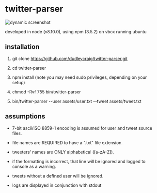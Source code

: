# twitter-parser

![dynamic screenshot](https://raw.githubusercontent.com/dudleycraig/twitter-parser/master/twitter-parser.gif)

developed in node (v8.10.0), using npm (3.5.2) on vbox running ubuntu


## installation
1. git clone https://github.com/dudleycraig/twitter-parser.git

2. cd twitter-parser

3. npm install (note you may need sudo privileges, depending on your setup)

4. chmod -Rvf 755 bin/twitter-parser

5. bin/twitter-parser --user assets/user.txt --tweet assets/tweet.txt


## assumptions 
* 7-bit ascii/ISO 8859-1 encoding is assumed for user and tweet source files.

* file names are REQUIRED to have a ".txt" file extension.

* tweeters' names are ONLY alphabetical ([a-zA-Z]).

* if the formatting is incorrect, that line will be ignored and logged to console as a warning.

* tweets without a defined user will be ignored.

* logs are displayed in conjunction with stdout
